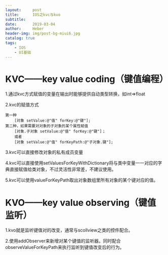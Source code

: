 ```yaml
---
layout:     post
title:      IOS之kvc与kvo
subtitle:   
date:       2019-03-04
author:     Heber
header-img: img/post-bg-miui6.jpg
catalog: true
tags:
    - IOS
    - UI基础
---
```



# KVC——key value coding（键值编程）

1.通过kvc方式赋值的变量在输出时能够提供自动类型转换，如int=>float

2.kvc的赋值方式
```
第一种
	[对象 setValue:@"值" forKey:@"键"];
第二种，如果需要对对象的子对象的某个属性赋值
	[对象.子对象 setValue:@"值" forKey:@"键"]；
	或者
	[对象 setValue:@"值" forKeyPath:@"子对象.键"];
```

3.kvc可以直接修改对象的私有成员变量

4.kvc可以直接使用setValuesForKeyWithDictionary将与类中变量一一对应的字典直接赋值给类对象，不过灵活性非常差，不建议使用。

5.kvc可以使用valueForKeyPath取出对象数组里所有对象的某个键对应的值。

# KVO——key value observing（键值监听）

1.kvo就是监听键值对的改变，通常与scollview之类的控件配合。

2.使用addObserver来新增对某个键值的监听器。同时配合observeValueForKeyPath来执行监听到键值改变后的行为。